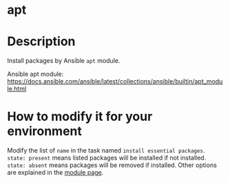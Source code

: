 
# apt

# Description

Install packages by Ansible `apt` module.

Ansible apt module: https://docs.ansible.com/ansible/latest/collections/ansible/builtin/apt_module.html


# How to modify it for your environment

Modify the list of `name` in the task named `install essential
packages`. `state: present` means listed packages will be installed if
not installed. `state: absent` means packages will be removed if
installed. Other options are explained in the [module
page](https://docs.ansible.com/ansible/latest/collections/ansible/builtin/apt_module.html).